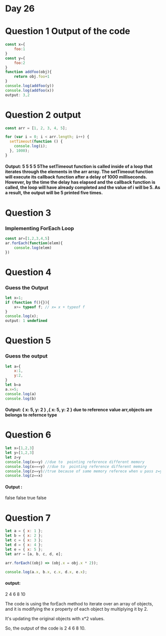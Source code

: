 # Day 26 
# Question 1 Output of the code 
```jsx
const x={
    foo:1
}
const y={
    foo:2
}
function addfoo(obj){
    return obj.foo+1
}
console.log(addfoo(y))
console.log(addfoo(x))
output: 3,2
```
# Question 2 output 
```jsx
const arr = [1, 2, 3, 4, 5];

for (var i = 0; i < arr.length; i++) {
  setTimeout(function () {
    console.log(i);
  }, 1000);
}
```

#### Output: 5 5 5 5 5The setTimeout function is called inside of a loop that iterates through the elements in the arr array. The setTimeout function will execute its callback function after a delay of 1000 milliseconds. However, by the time the delay has elapsed and the callback function is called, the loop will have already completed and the value of i will be 5. As a result, the output will be 5 printed five times.

# Question 3 
### Implementing ForEach Loop
```jsx
const ar=[1,2,3,4,5]
ar.forEach(function(elem){
    console.log(elem)
})
```
# Question 4
### Guess the Output 
```jsx
let x=1;
if (function f(){}){
    x+= typeof f; // x= x + typeof f 
}
console.log(x);
output: 1 undefined 
```
# Question 5 
### Guess the output 
```jsx
let a={
    x:1,
    y:2,
}
let b=a
a.x=5;
console.log(a)
console.log(b)
```
#### Output: { x: 5, y: 2 } ,{ x: 5, y: 2 }  due to reference value arr,objects are belongs to refernce type
# Question 6 
```jsx
let x=[1,2,3]
let y=[1,2,3]
let z=y
console.log(x==y) //due to  pointing reference different memory 
console.log(x===y) //due to  pointing reference different memory 
console.log(z==y)//true because of same memory referece when u pass z=y reference value passed 
console.log(z==x)
```
#### Output : 
false
false
true
false
# Question 7 
```jsx
let a = { x: 1 };
let b = { x: 2 };
let c = { x: 3 };
let d = { x: 4 };
let e = { x: 5 };
let arr = [a, b, c, d, e];

arr.forEach((obj) => (obj.x = obj.x * 2));

console.log(a.x, b.x, c.x, d.x, e.x);
```
#### output: 
2 4 6 8 10

The code is using the forEach method to iterate over an array of objects, and it is modifying the x property of each object by multiplying it by 2.

It's updating the original objects with x*2 values.

So, the output of the code is 2 4 6 8 10.
